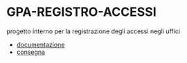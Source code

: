# GPA-REGISTRO-ACCESSI

progetto interno per la registrazione degli accessi negli uffici

- [documentazione](./documentazione.md)
- [consegna](./consegna.md)